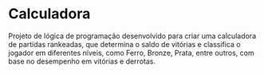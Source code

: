 # Calculadora
Projeto de lógica de programação desenvolvido para criar uma calculadora de partidas rankeadas, que determina o saldo de vitórias e classifica o jogador em diferentes níveis, como Ferro, Bronze, Prata, entre outros, com base no desempenho em vitórias e derrotas.
